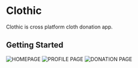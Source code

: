 # Clothic

Clothic is cross platform cloth donation app.

## Getting Started
![HOMEPAGE](https://cdn.discordapp.com/attachments/752645305865994331/752645360404398130/Screenshot_1599514997.png)
![PROFILE PAGE](https://cdn.discordapp.com/attachments/752645305865994331/752645366909894721/Screenshot_1599515005.png)
![DONATION PAGE](https://cdn.discordapp.com/attachments/752645305865994331/752645357996998726/Screenshot_1599515002.png)


